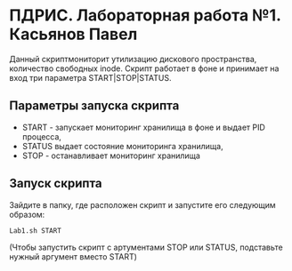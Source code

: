 # ПДРИС. Лабораторная работа №1. Касьянов Павел
Данный скриптмониторит утилизацию дискового пространства, количество свободных inode. Скрипт работает в фоне и принимает на вход три параметра START|STOP|STATUS. 
## Параметры запуска скрипта
- START - запускает мониторинг хранилища в фоне и выдает PID процесса, 
- STATUS выдает состояние мониторинга хранилища, 
- STOP - останавливает мониторинг хранилища
## Запуск скрипта
Зайдите в папку, где расположен скрипт и запустите его следующим образом:
```
Lab1.sh START
```
(Чтобы запустить скрипт с артументами STOP или STATUS, подставьте нужный аргумент вместо START)
